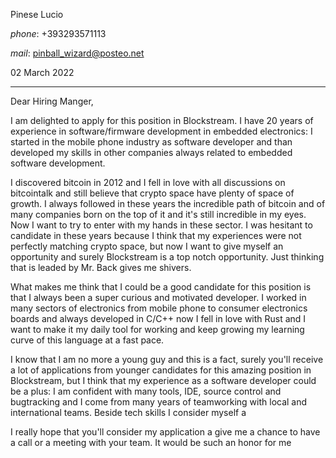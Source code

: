 Pinese Lucio

_phone_: +393293571113

_mail_: pinball_wizard@posteo.net

02 March 2022

***

Dear Hiring Manger,

I am delighted to apply for this position in Blockstream. I have 20 years of experience in software/firmware development in embedded electronics: I started in the mobile phone industry as software developer and than developed my skills in other companies always related to embedded software development.

I discovered bitcoin in 2012 and I fell in love with all discussions on bitcointalk and still believe that crypto space have plenty of space of growth. I always followed in these years the incredible path of bitcoin and of many companies born on the top of it and it's still incredible in my eyes. Now I want to try to enter with my hands in these sector. I was hesitant to candidate in these years because I think that my experiences were not perfectly matching crypto space, but now I want to give myself an opportunity and surely Blockstream is a top notch opportunity. Just thinking that is leaded by Mr. Back gives me shivers.

What makes me think that I could be a good candidate for this position is that I always been a super curious and motivated developer. I worked in many sectors of electronics from mobile phone to consumer electronics boards and always developed in C/C++ now I fell in love with Rust and I want to make it my daily tool for working and keep growing my learning curve of this language at a fast pace.

I know that I am no more a young guy and this is a fact, surely you'll receive a lot of applications from younger candidates for this amazing position in Blockstream, but I think that my experience as a software developer could be a plus: I am confident with many tools, IDE, source control and bugtracking and I come from many years of teamworking with local and international teams. Beside tech skills I consider myself a

I really hope that you'll consider my application a give me a chance to have a call or a meeting with your team. It would be such an honor for me








<!-- ### Footer
Last updated: May 2013 -->
